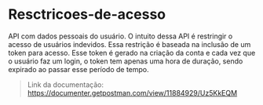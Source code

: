 # Resctricoes-de-acesso

API com dados pessoais do usuário. O intuito dessa API é restringir o acesso de usuários indevidos. Essa restrição é baseada na inclusão de um token para acesso. Esse token é gerado na criação da conta e cada vez que o usuário faz um login, o token tem apenas uma hora de duração, sendo expirado ao passar esse período de tempo.


> Link da documentação: https://documenter.getpostman.com/view/11884929/Uz5KkEQM
